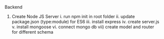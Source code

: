 Backend

1. Create Node JS Server
   i. run npm init in root folder
   ii. update package.json (type:module) for ES6
   iii. install express
   iv. create server.js
   v. install mongoose
   vi. connect mongo db
   vii) create model and router for different schema
